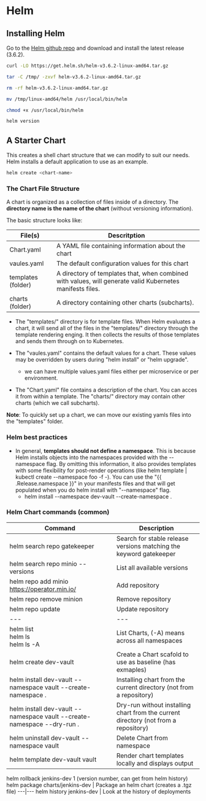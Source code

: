 # Helm

## Installing Helm

Go to the [Helm github repo](https://github.com/helm/helm) and download and install the latest release (3.6.2).

```bash
curl -LO https://get.helm.sh/helm-v3.6.2-linux-amd64.tar.gz

tar -C /tmp/ -zxvf helm-v3.6.2-linux-amd64.tar.gz

rm -rf helm-v3.6.2-linux-amd64.tar.gz

mv /tmp/linux-amd64/helm /usr/local/bin/helm

chmod +x /usr/local/bin/helm

helm version
```

## A Starter Chart

This creates a shell chart structure that we can modify to suit our needs. Helm installs a default application to use as an example.

```bash
helm create <chart-name>
```

### The Chart File Structure

A chart is organized as a collection of files inside of a directory. The **directory name is the name of the chart** (without versioning information).

The basic structure looks like:

File(s)   | Descritption
--------  | ------------ 
Chart.yaml | A YAML file containing information about the chart
vaules.yaml | The default configuration values for this chart
templates (folder) | A directory of templates that, when combined with values, will generate valid Kubernetes manifests files.
charts (folder) | A directory containing other charts (subcharts).

* The "templates/" directory is for template files. When Helm evaluates a chart, it will send all of the files in the "templates/" directory through the template rendering enging. It then collects the results of those templates and sends them through on to Kubernetes.

* The "vaules.yaml" contains the default values for a chart. These values may be overridden by users during "helm install" or "helm upgrade".
  * we can have multiple values.yaml files either per microservice or per environment.

* The "Chart.yaml" file contains a description of the chart. You can acces it from within a template. The "charts/" directory may contain other charts (which we call subcharts).

**Note**: To quickly set up a chart, we can move our existing yamls files into the "templates" folder.

### Helm best practices

* In general, **templates should not define a namespace**. This is because Helm installs objects into the namespaces provided with the --namespace flag. By omitting this information, it also provides templates with some flexibility for post-render operations (like helm template | kubectl create --namespace foo -f -). You can use the "{{ .Release.namespace }}" in your manifests files and that will get populated when you do helm install with "--namespace" flag.
  * helm install <name> --namespace dev-vault --create-namespace .

### Helm Chart commands (common)

Command | Description
--------| -----------
helm search repo gatekeeper | Search for stable release versions matching the keyword gatekeeper
helm search repo minio --versions | List all available versions
helm repo add minio https://operator.min.io/ | Add repository
helm repo remove minion | Remove repository
helm repo update | Update repository
---|---
helm list </br> helm ls </br> helm ls -A | List Charts, (-A) means across all namespaces
helm create dev-vault | Create a Chart scafold to use as baseline (has exmaples)
helm install dev-vault --namespace vault --create-namespace . | Installing chart from the current directory (not from a repository)
helm install dev-vault --namespace vault --create-namespace --dry-run . | Dry-run without installing chart from the current directory (not from a repository)
helm uninstall dev-vault --namespace vault | Delete Chart from namespace
helm template dev-vault vault | Render chart templates locally and displays output
helm rollback jenkins-dev 1 (version number, can get from helm history)
helm package charts/jenkins-dev | Package an helm chart (creates a .tgz file)
---|---
helm history jenkins-dev | Look at the history of deployments
